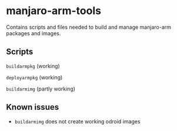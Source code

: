 # manjaro-arm-tools
Contains scripts and files needed to build and manage manjaro-arm packages and images.

## Scripts
`buildarmpkg` (working)

`deployarmpkg` (working)

`buildarmimg` (partly working)


## Known issues
* `buildarmimg` does not create working odroid images


